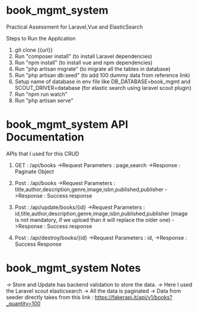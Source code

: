 # book_mgmt_system
Practical Assessment for Laravel,Vue and ElasticSearch

Steps to Run the Application

1. git clone {{url}}
2. Run "composer install" (to install Laravel dependencies)
3. Run "npm install" (to install vue and npm dependencies)
4. Run "php artisan migrate" (to migrate all the tables in database)
5. Run "php artisan db:seed" (to add 100 dummy data from reference link)
6. Setup name of database in env file like DB_DATABASE=book_mgmt and SCOUT_DRIVER=database (for elastic search using laravel scout plugin)
7. Run "npm run watch" 
8. Run "php artisan serve"

# book_mgmt_system API Documentation

APIs that I used for this CRUD
1. GET : /api/books 
  ->Request Parameters : page,search
  ->Response : Paginate Object
  
2. Post : /api/books 
  ->Request Parameters : title,author,description,genre,image,isbn,published,publisher
  ->Response : Success response
  
3. Post : /api/update/books/{id} 
  ->Request Parameters : id,title,author,description,genre,image,isbn,published,publisher (image is not mandatory, if we upload than it will replace the older one)
  ->Response : Success response

4. Post : /api/destroy/books/{id}
  ->Request Parameters : id,
  ->Response : Success Response
  
# book_mgmt_system Notes

-> Store and Update has backend validation to store the data.
-> Here I used the Laravel scout elasticsearch
-> All the data is paginated
-> Data from seeder directly takes from this link : https://fakerapi.it/api/v1/books?_quantity=100 
